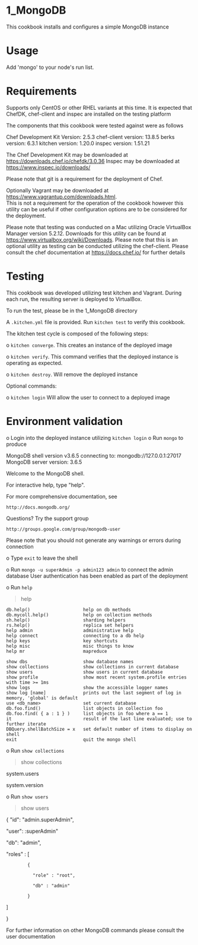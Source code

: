 # 1_MongoDB


This cookbook installs and configures a simple MongoDB instance

Usage
=====

Add 'mongo' to your node's run list.

Requirements
============
Supports only CentOS or other RHEL variants at this time.
It is expected that ChefDK, chef-client and inspec are installed on the testing platform

The components that this cookbook were tested against were as follows

Chef Development Kit Version: 2.5.3
chef-client version: 13.8.5
berks version: 6.3.1
kitchen version: 1.20.0
inspec version: 1.51.21

The Chef Development Kit may be downloaded at https://downloads.chef.io/chefdk/3.0.36
Inspec may be downloaded at https://www.inspec.io/downloads/

Please note that git is a requirement for the deployment of Chef.

Optionally Vagrant may be downloaded at https://www.vagrantup.com/downloads.html.  
This is not a requirement for the operation of the cookbook however this utility can be
useful if other configuration options are to be considered for the deployment.

Please note that testing was conducted on a Mac utilizing Oracle VirtualBox Manager version 5.2.12.  Downloads for this utility can be found at https://www.virtualbox.org/wiki/Downloads.
Please note that this is an optional utility as testing can be conducted utilizing the chef-client.  Please consult the chef documentation at https://docs.chef.io/ for further details

Testing
=======

This cookbook was developed utilizing test kitchen and Vagrant.  During each run,
the resulting server is deployed to VirtualBox.

To run the test, please be in the 1_MongoDB directory

A `.kitchen.yml` file is provided. Run `kitchen test` to verify this cookbook.

The kitchen test cycle is composed of the following steps:  

o `kitchen converge`.  This creates an instance of the deployed image

o `kitchen verify`.    This command verifies that the deployed instance is operating as expected.

o `kitchen destroy`.   Will remove the deployed instance


Optional commands:

o `kitchen login`      Will allow the user to connect to a deployed image


Environment validation
======================

o Login into the deployed instance utilizing `kitchen login`
o Run `mongo` to produce

MongoDB shell version v3.6.5
connecting to: mongodb://127.0.0.1:27017
MongoDB server version: 3.6.5

Welcome to the MongoDB shell.

For interactive help, type "help".

For more comprehensive documentation, see

	http://docs.mongodb.org/

Questions? Try the support group

	http://groups.google.com/group/mongodb-user


Please note that you should not generate any warnings or errors during connection

o Type `exit` to leave the shell

o Run `mongo -u superAdmin -p admin123 admin` to connect the admin database
  User authentication has been enabled as part of the deployment

o Run `help`

> help

	db.help()                    help on db methods
	db.mycoll.help()             help on collection methods
	sh.help()                    sharding helpers
	rs.help()                    replica set helpers
	help admin                   administrative help
	help connect                 connecting to a db help
	help keys                    key shortcuts
	help misc                    misc things to know
	help mr                      mapreduce

	show dbs                     show database names
	show collections             show collections in current database
	show users                   show users in current database
	show profile                 show most recent system.profile entries with time >= 1ms
	show logs                    show the accessible logger names
	show log [name]              prints out the last segment of log in memory, 'global' is default
	use <db_name>                set current database
	db.foo.find()                list objects in collection foo
	db.foo.find( { a : 1 } )     list objects in foo where a == 1
	it                           result of the last line evaluated; use to further iterate
	DBQuery.shellBatchSize = x   set default number of items to display on shell
	exit                         quit the mongo shell

o Run `show collections`

> show collections

system.users

system.version

o Run `show users`

> show users

{
   "id": "admin.superAdmin",

   "user": :superAdmin"

   "db": "admin",

   "roles" : [

            {

              "role" : "root",

              "db" : "admin"

            }

   ]
   
}

For further information on other MongoDB commands please consult the user documentation
